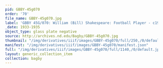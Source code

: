 ```yaml
---
pid: GBBY-45g070
order: '70'
file_name: GBBY-45g070.jpg
label: 'GBBY 45G/070: William (Bill) Shakespeare: Football Player - c1933-1935'
_date: 1933-1935
object_type: glass plate negative
source: http://archives.nd.edu/Bagby/GBBY-45g070.jpg
thumbnail: "/img/derivatives/iiif/images/GBBY-45g070/full/250,/0/default.jpg"
manifest: "/img/derivatives/iiif/images/GBBY-45g070/manifest.json"
full: "/img/derivatives/iiif/images/GBBY-45g070/full/1140,/0/default.jpg"
layout: generic_collection_item
collection: bagby
---
```

